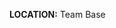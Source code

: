 **LOCATION:** Team Base



<script src="assets/js/replacediv.js"></script>
<script src="assets/js/mugshots.js"></script>

